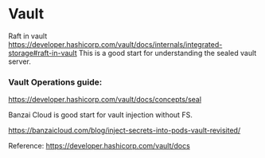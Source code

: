 # Vault

Raft in vault <https://developer.hashicorp.com/vault/docs/internals/integrated-storage#raft-in-vault>
This is a good start for understanding the sealed vault server.

### Vault Operations guide:

<https://developer.hashicorp.com/vault/docs/concepts/seal>

Banzai Cloud is good start for vault injection without FS.

<https://banzaicloud.com/blog/inject-secrets-into-pods-vault-revisited/>

Reference:
<https://developer.hashicorp.com/vault/docs>